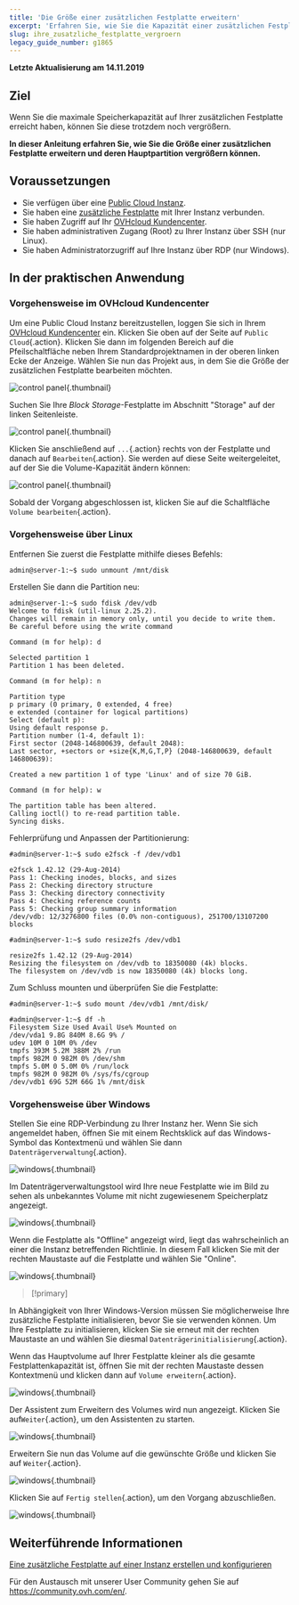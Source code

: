 ```yaml
---
title: 'Die Größe einer zusätzlichen Festplatte erweitern'
excerpt: 'Erfahren Sie, wie Sie die Kapazität einer zusätzlichen Festplatte erhöhen und deren Hauptpartition vergrößern können'
slug: ihre_zusatzliche_festplatte_vergroern
legacy_guide_number: g1865
---
```


**Letzte Aktualisierung am 14.11.2019**

## Ziel

Wenn Sie die maximale Speicherkapazität auf Ihrer zusätzlichen Festplatte erreicht haben, können Sie diese trotzdem noch vergrößern.

**In dieser Anleitung erfahren Sie, wie Sie die Größe einer zusätzlichen Festplatte erweitern und deren Hauptpartition vergrößern können.**

## Voraussetzungen

- Sie verfügen über eine [Public Cloud Instanz](https://www.ovhcloud.com/de/public-cloud).
- Sie haben eine [zusätzliche Festplatte](https://www.ovhcloud.com/de/public-cloud/block-storage) mit Ihrer Instanz verbunden.
- Sie haben Zugriff auf Ihr [OVHcloud Kundencenter](https://www.ovh.com/auth/?action=gotomanager).
- Sie haben administrativen Zugang (Root) zu Ihrer Instanz über SSH (nur Linux).
- Sie haben Administratorzugriff auf Ihre Instanz über RDP (nur Windows).

## In der praktischen Anwendung

### Vorgehensweise im OVHcloud Kundencenter

Um eine Public Cloud Instanz bereitzustellen, loggen Sie sich in Ihrem [OVHcloud Kundencenter](https://www.ovh.com/auth/?action=gotomanager&from=https://www.ovh.de/&ovhSubsidiary=de) ein. Klicken Sie oben auf der Seite auf `Public Cloud`{.action}. Klicken Sie dann im folgenden Bereich auf die Pfeilschaltfläche neben Ihrem Standardprojektnamen in der oberen linken Ecke der Anzeige. Wählen Sie nun das Projekt aus, in dem Sie die Größe der zusätzlichen Festplatte bearbeiten möchten.

![control panel](images/select_project.png){.thumbnail}

Suchen Sie Ihre _Block Storage_-Festplatte im Abschnitt "Storage" auf der linken Seitenleiste.

![control panel](images/increase-disk-02.png){.thumbnail}

Klicken Sie anschließend auf `...`{.action} rechts von der Festplatte und danach auf `Bearbeiten`{.action}. Sie werden auf diese Seite weitergeleitet, auf der Sie die Volume-Kapazität ändern können:

![control panel](images/increase-disk-03.png){.thumbnail}

Sobald der Vorgang abgeschlossen ist, klicken Sie auf die Schaltfläche `Volume bearbeiten`{.action}.


### Vorgehensweise über Linux

Entfernen Sie zuerst die Festplatte mithilfe dieses Befehls:

```
admin@server-1:~$ sudo unmount /mnt/disk
```

Erstellen Sie dann die Partition neu:

```
admin@server-1:~$ sudo fdisk /dev/vdb
Welcome to fdisk (util-linux 2.25.2).
Changes will remain in memory only, until you decide to write them.
Be careful before using the write command
```

```
Command (m for help): d

Selected partition 1
Partition 1 has been deleted.
```

```
Command (m for help): n

Partition type
p primary (0 primary, 0 extended, 4 free)
e extended (container for logical partitions)
Select (default p):
Using default response p.
Partition number (1-4, default 1):
First sector (2048-146800639, default 2048):
Last sector, +sectors or +size{K,M,G,T,P} (2048-146800639, default 146800639):

Created a new partition 1 of type 'Linux' and of size 70 GiB.
```

```
Command (m for help): w

The partition table has been altered.
Calling ioctl() to re-read partition table.
Syncing disks.
```

Fehlerprüfung und Anpassen der Partitionierung:

```
#admin@server-1:~$ sudo e2fsck -f /dev/vdb1

e2fsck 1.42.12 (29-Aug-2014)
Pass 1: Checking inodes, blocks, and sizes
Pass 2: Checking directory structure
Pass 3: Checking directory connectivity
Pass 4: Checking reference counts
Pass 5: Checking group summary information
/dev/vdb: 12/3276800 files (0.0% non-contiguous), 251700/13107200 blocks
```

```
#admin@server-1:~$ sudo resize2fs /dev/vdb1

resize2fs 1.42.12 (29-Aug-2014)
Resizing the filesystem on /dev/vdb to 18350080 (4k) blocks.
The filesystem on /dev/vdb is now 18350080 (4k) blocks long.
```

Zum Schluss mounten und überprüfen Sie die Festplatte:

```
#admin@server-1:~$ sudo mount /dev/vdb1 /mnt/disk/
```

```
#admin@server-1:~$ df -h
Filesystem Size Used Avail Use% Mounted on
/dev/vda1 9.8G 840M 8.6G 9% /
udev 10M 0 10M 0% /dev
tmpfs 393M 5.2M 388M 2% /run
tmpfs 982M 0 982M 0% /dev/shm
tmpfs 5.0M 0 5.0M 0% /run/lock
tmpfs 982M 0 982M 0% /sys/fs/cgroup
/dev/vdb1 69G 52M 66G 1% /mnt/disk
```


### Vorgehensweise über Windows

Stellen Sie eine RDP-Verbindung zu Ihrer Instanz her. Wenn Sie sich angemeldet haben, öffnen Sie mit einem Rechtsklick auf das Windows-Symbol das Kontextmenü und wählen Sie dann `Datenträgerverwaltung`{.action}.

![windows](images/increase-disk-04.png){.thumbnail}

Im Datenträgerverwaltungstool wird Ihre neue Festplatte wie im Bild zu sehen als unbekanntes Volume mit nicht zugewiesenem Speicherplatz angezeigt.

![windows](images/increase-disk-05.png){.thumbnail}

Wenn die Festplatte als "Offline" angezeigt wird, liegt das wahrscheinlich an einer die Instanz betreffenden Richtlinie. In diesem Fall klicken Sie mit der rechten Maustaste auf die Festplatte und wählen Sie "Online".

![windows](images/increase-disk-06.png){.thumbnail}

> [!primary]
>
In Abhängigkeit von Ihrer Windows-Version müssen Sie möglicherweise Ihre zusätzliche Festplatte initialisieren, bevor Sie sie verwenden können. Um Ihre Festplatte zu initialisieren, klicken Sie sie erneut mit der rechten Maustaste an und wählen Sie diesmal `Datenträgerinitialisierung`{.action}.
>

Wenn das Hauptvolume auf Ihrer Festplatte kleiner als die gesamte Festplattenkapazität ist, öffnen Sie mit der rechten Maustaste dessen Kontextmenü und klicken dann auf `Volume erweitern`{.action}.

![windows](images/increase-disk-07.png){.thumbnail}

Der Assistent zum Erweitern des Volumes wird nun angezeigt. Klicken Sie auf`Weiter`{.action}, um den Assistenten zu starten.

![windows](images/increase-disk-08.png){.thumbnail}

Erweitern Sie nun das Volume auf die gewünschte Größe und klicken Sie auf `Weiter`{.action}.

![windows](images/increase-disk-09.png){.thumbnail}

Klicken Sie auf `Fertig stellen`{.action}, um den Vorgang abzuschließen.

![windows](images/increase-disk-10.png){.thumbnail}


## Weiterführende Informationen

[Eine zusätzliche Festplatte auf einer Instanz erstellen und konfigurieren](https://docs.ovh.com/gb/en/public-cloud/create_and_configure_an_additional_disk_on_an_instance)

Für den Austausch mit unserer User Community gehen Sie auf  <https://community.ovh.com/en/>.